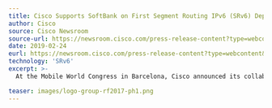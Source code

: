 ```yaml
---
title: Cisco Supports SoftBank on First Segment Routing IPv6 (SRv6) Deployment in Prep for 5G
author: Cisco
source: Cisco Newsroom
source-url: https://newsroom.cisco.com/press-release-content?type=webcontent&articleId=1969030
date: 2019-02-24
eurl: https://newsroom.cisco.com/press-release-content?type=webcontent&articleId=1969030
technology: 'SRv6'
excerpt: >-
  At the Mobile World Congress in Barcelona, Cisco announced its collaboration with SoftBank on the world's first Segment Routing IPv6 (SRv6) deployment. With the anticipation of the coming 5G era, Cisco has been assisting SoftBank to deploy state-of-the-art Segment Routing IPv6 (SRv6) networks nationwide to build a future network architecture that is extremely scalable, with improved reliability, flexibility and agility, all while helping to reduce CapEx and OpEx.

teaser: images/logo-group-rf2017-ph1.png
---
```

